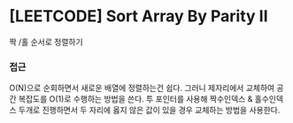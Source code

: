 # [LEETCODE] Sort Array By Parity II

짝 /홀 순서로 정렬하기

### 접근

O(N)으로 순회하면서 새로운 배열에 정렬하는건 쉽다. 그러니 제자리에서 교체하여 공간 복잡도를 O(1)로 수행하는 방법을 쓴다. 투 포인터를 사용해 짝수인덱스 & 홀수인덱스 두개로 진행하면서 두 자리에 옳지 않은 값이 있을 경우 교체하는 방법을 사용한다.
